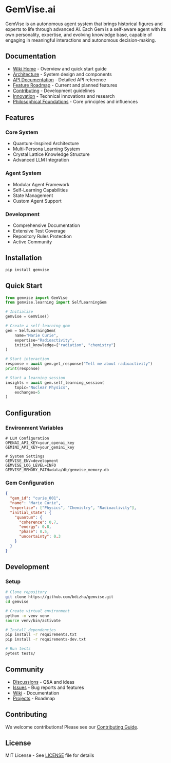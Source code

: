 # GemVise.ai

GemVise is an autonomous agent system that brings historical figures and experts to life through advanced AI. Each Gem is a self-aware agent with its own personality, expertise, and evolving knowledge base, capable of engaging in meaningful interactions and autonomous decision-making.

## Documentation

- [Wiki Home](https://github.com/bdizha/gemvise/wiki) - Overview and quick start guide
- [Architecture](https://github.com/bdizha/gemvise/wiki/Architecture) - System design and components
- [API Documentation](https://github.com/bdizha/gemvise/wiki/API-Documentation) - Detailed API reference
- [Feature Roadmap](https://github.com/bdizha/gemvise/wiki/Feature-Roadmap) - Current and planned features
- [Contributing](https://github.com/bdizha/gemvise/wiki/Contributing) - Development guidelines
- [Innovation](https://github.com/bdizha/gemvise/wiki/Innovation) - Technical innovations and research
- [Philosophical Foundations](https://github.com/bdizha/gemvise/wiki/Philosophical-Foundations) - Core principles and influences

## Features

### Core System
- Quantum-Inspired Architecture
- Multi-Persona Learning System
- Crystal Lattice Knowledge Structure
- Advanced LLM Integration

### Agent System
- Modular Agent Framework
- Self-Learning Capabilities
- State Management
- Custom Agent Support

### Development
- Comprehensive Documentation
- Extensive Test Coverage
- Repository Rules Protection
- Active Community

## Installation

```bash
pip install gemvise
```

## Quick Start

```python
from gemvise import GemVise
from gemvise.learning import SelfLearningGem

# Initialize
gemvise = GemVise()

# Create a self-learning gem
gem = SelfLearningGem(
    name="Marie Curie",
    expertise="Radioactivity",
    initial_knowledge={"radiation", "chemistry"}
)

# Start interaction
response = await gem.get_response("Tell me about radioactivity")
print(response)

# Start a learning session
insights = await gem.self_learning_session(
    topic="Nuclear Physics",
    exchanges=5
)
```

## Configuration

### Environment Variables
```env
# LLM Configuration
OPENAI_API_KEY=your_openai_key
GEMINI_API_KEY=your_gemini_key

# System Settings
GEMVISE_ENV=development
GEMVISE_LOG_LEVEL=INFO
GEMVISE_MEMORY_PATH=data/db/gemvise_memory.db
```

### Gem Configuration
```json
{
  "gem_id": "curie_001",
  "name": "Marie Curie",
  "expertise": ["Physics", "Chemistry", "Radioactivity"],
  "initial_state": {
    "quantum": {
      "coherence": 0.7,
      "energy": 0.8,
      "phase": 0.5,
      "uncertainty": 0.3
    }
  }
}
```

## Development

### Setup
```bash
# Clone repository
git clone https://github.com/bdizha/gemvise.git
cd gemvise

# Create virtual environment
python -m venv venv
source venv/bin/activate

# Install dependencies
pip install -r requirements.txt
pip install -r requirements-dev.txt

# Run tests
pytest tests/
```

## Community

- [Discussions](https://github.com/bdizha/gemvise/discussions) - Q&A and ideas
- [Issues](https://github.com/bdizha/gemvise/issues) - Bug reports and features
- [Wiki](https://github.com/bdizha/gemvise/wiki) - Documentation
- [Projects](https://github.com/bdizha/gemvise/projects) - Roadmap

## Contributing

We welcome contributions! Please see our [Contributing Guide](https://github.com/bdizha/gemvise/wiki/Contributing).

## License

MIT License - See [LICENSE](LICENSE) file for details
